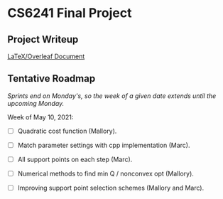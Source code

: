 # CS6241 Final Project

## Project Writeup
[LaTeX/Overleaf Document](https://www.overleaf.com/project/606cc61f5dd3032baaecb476)

## Tentative Roadmap
*Sprints end on Monday's, so the week of a given date extends until the upcoming Monday.*

Week of May 10, 2021:
- [ ] Quadratic cost function (Mallory).
- [ ] Match parameter settings with cpp implementation (Marc).
- [ ] All support points on each step (Marc).
- [ ] Numerical methods to find min Q / nonconvex opt (Mallory).
- [ ] Improving support point selection schemes (Mallory and Marc). 


